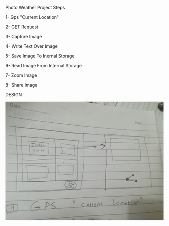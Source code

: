 
Photo Weather Project Steps 

1- Gps "Current Location"

2- GET Request

3- Capture Image

4- Write Text Over Image

5- Save Image To Inernal Storage

6- Read Image From Internal Storage

7- Zoom Image

8- Share Image

DESIGN

![alt Design](https://github.com/Amlsakr/Photo-Weather/blob/master/IMG_20201203_230656.jpg?raw=true)
